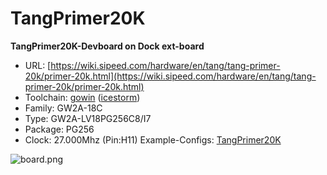 # TangPrimer20K
**TangPrimer20K-Devboard on Dock ext-board**

* URL: [https://wiki.sipeed.com/hardware/en/tang/tang-primer-20k/primer-20k.html](https://wiki.sipeed.com/hardware/en/tang/tang-primer-20k/primer-20k.html)
* Toolchain: [gowin](../../generator/toolchains/gowin/README.md) ([icestorm](../../generator/toolchains/icestorm/README.md))
* Family: GW2A-18C
* Type: GW2A-LV18PG256C8/I7
* Package: PG256
* Clock: 27.000Mhz (Pin:H11)
 Example-Configs: [TangPrimer20K](../../configs/TangPrimer20K)

![board.png](board.png)

